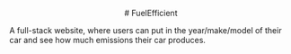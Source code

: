 <p align="center">
# FuelEfficient
</p>
A full-stack website, where users can put in the year/make/model of their car and see how much emissions their car produces.
